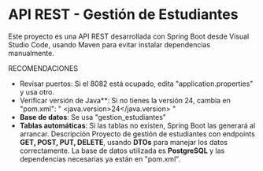 # API REST - Gestión de Estudiantes

Este proyecto es una API REST desarrollada con Spring Boot desde Visual Studio Code, usando Maven para evitar instalar dependencias manualmente.

RECOMENDACIONES
- Revisar puertos: Si el 8082 está ocupado, edita "application.properties" y usa otro.
- Verificar versión de Java**: Si no tienes la versión 24, cambia en "pom.xml":
 "  <java.version>24</java.version> "
- **Base de datos**: Se usa "gestion_estudiantes"
- **Tablas automáticas**: Si las tablas no existen, Spring Boot las generará al arrancar.
Descripción
Proyecto de gestión de estudiantes con endpoints **GET, POST, PUT, DELETE**, usando **DTOs** para manejar los datos correctamente.
La base de datos utilizada es **PostgreSQL** y las dependencias necesarias ya están en "pom.xml".
